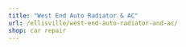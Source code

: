 ```yaml
---
title: "West End Auto Radiator & AC"
url: /ellisville/west-end-auto-radiator-and-ac/
shop: car repair
---
```

